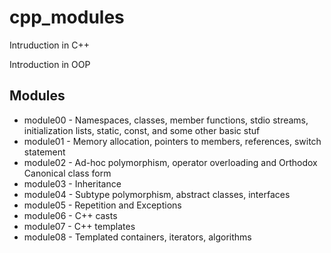 # cpp_modules

Intruduction in С++

Introduction in OOP

## Modules

- module00 - Namespaces, classes, member functions, stdio streams, initialization lists, static, const, and some other basic stuf
- module01 - Memory allocation, pointers to members, references, switch statement
- module02 - Ad-hoc polymorphism, operator overloading and Orthodox Canonical class form
- module03 - Inheritance
- module04 - Subtype polymorphism, abstract classes, interfaces
- module05 - Repetition and Exceptions
- module06 - C++ casts
- module07 - C++ templates
- module08 - Templated containers, iterators, algorithms
